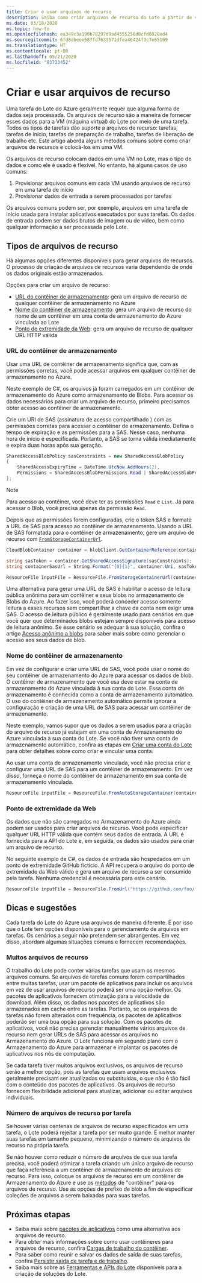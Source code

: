 ```yaml
---
title: Criar e usar arquivos de recurso
description: Saiba como criar arquivos de recurso do Lote a partir de várias fontes de entrada. Este artigo aborda alguns métodos comuns sobre como criar e colocar arquivos de recursos em uma VM.
ms.date: 03/18/2020
ms.topic: how-to
ms.openlocfilehash: ea349c3a190b78297d9ad4555258d0cfd8828ed4
ms.sourcegitcommit: 6fd8dbeee587fd7633571dfea46424f3c7e65169
ms.translationtype: HT
ms.contentlocale: pt-BR
ms.lasthandoff: 05/21/2020
ms.locfileid: "83723452"
---
```

# <a name="creating-and-using-resource-files"></a>Criar e usar arquivos de recurso

Uma tarefa do Lote do Azure geralmente requer que alguma forma de dados seja processada. Os arquivos de recurso são a maneira de fornecer esses dados para a VM (máquina virtual) do Lote por meio de uma tarefa. Todos os tipos de tarefas dão suporte a arquivos de recurso: tarefas, tarefas de início, tarefas de preparação de trabalho, tarefas de liberação de trabalho etc. Este artigo aborda alguns métodos comuns sobre como criar arquivos de recursos e colocá-los em uma VM.  

Os arquivos de recurso colocam dados em uma VM no Lote, mas o tipo de dados e como ele é usado é flexível. No entanto, há alguns casos de uso comuns:

1. Provisionar arquivos comuns em cada VM usando arquivos de recurso em uma tarefa de início
1. Provisionar dados de entrada a serem processados por tarefas

Os arquivos comuns podem ser, por exemplo, arquivos em uma tarefa de início usada para instalar aplicativos executados por suas tarefas. Os dados de entrada podem ser dados brutos de imagem ou de vídeo, bem como qualquer informação a ser processada pelo Lote.

## <a name="types-of-resource-files"></a>Tipos de arquivos de recurso

Há algumas opções diferentes disponíveis para gerar arquivos de recursos. O processo de criação de arquivos de recursos varia dependendo de onde os dados originais estão armazenados.

Opções para criar um arquivo de recurso:

- [URL do contêiner de armazenamento](#storage-container-url): gera um arquivo de recurso de qualquer contêiner de armazenamento no Azure
- [Nome do contêiner de armazenamento](#storage-container-name): gera um arquivo de recurso do nome de um contêiner em uma conta de armazenamento do Azure vinculada ao Lote
- [Ponto de extremidade da Web](#web-endpoint): gera um arquivo de recurso de qualquer URL HTTP válida

### <a name="storage-container-url"></a>URL do contêiner de armazenamento

Usar uma URL de contêiner de armazenamento significa que, com as permissões corretas, você pode acessar arquivos em qualquer contêiner de armazenamento no Azure. 

Neste exemplo de C#, os arquivos já foram carregados em um contêiner de armazenamento do Azure como armazenamento de Blobs. Para acessar os dados necessários para criar um arquivo de recurso, primeiro precisamos obter acesso ao contêiner de armazenamento.

Crie um URI de SAS (assinatura de acesso compartilhado ) com as permissões corretas para acessar o contêiner de armazenamento. Defina o tempo de expiração e as permissões para a SAS. Nesse caso, nenhuma hora de início é especificada. Portanto, a SAS se torna válida imediatamente e expira duas horas após sua geração.

```csharp
SharedAccessBlobPolicy sasConstraints = new SharedAccessBlobPolicy
{
    SharedAccessExpiryTime = DateTime.UtcNow.AddHours(2),
    Permissions = SharedAccessBlobPermissions.Read | SharedAccessBlobPermissions.List
};
```

> [!NOTE]
> Para acesso ao contêiner, você deve ter as permissões `Read` e `List`. Já para acessar o Blob, você precisa apenas da permissão `Read`.

Depois que as permissões forem configuradas, crie o token SAS e formate a URL de SAS para acesso ao contêiner de armazenamento. Usando a URL de SAS formatada para o contêiner de armazenamento, gere um arquivo de recurso com [`FromStorageContainerUrl`](https://docs.microsoft.com/dotnet/api/microsoft.azure.batch.resourcefile.fromstoragecontainerurl?view=azure-dotnet).

```csharp
CloudBlobContainer container = blobClient.GetContainerReference(containerName);

string sasToken = container.GetSharedAccessSignature(sasConstraints);
string containerSasUrl = String.Format("{0}{1}", container.Uri, sasToken);

ResourceFile inputFile = ResourceFile.FromStorageContainerUrl(containerSasUrl);
```

Uma alternativa para gerar uma URL de SAS é habilitar o acesso de leitura pública anônima para um contêiner e seus blobs no armazenamento de Blobs do Azure. Ao fazer isso, você poderá conceder acesso somente leitura a esses recursos sem compartilhar a chave da conta nem exigir uma SAS. O acesso de leitura público é geralmente usado para cenários em que você quer que determinados blobs estejam sempre disponíveis para acesso de leitura anônimo. Se esse cenário se adequar à sua solução, confira o artigo [Acesso anônimo a blobs](../storage/blobs/storage-manage-access-to-resources.md) para saber mais sobre como gerenciar o acesso aos seus dados de blob.

### <a name="storage-container-name"></a>Nome do contêiner de armazenamento

Em vez de configurar e criar uma URL de SAS, você pode usar o nome do seu contêiner de armazenamento do Azure para acessar os dados de blob. O contêiner de armazenamento que você usa deve estar na conta de armazenamento do Azure vinculada à sua conta do Lote. Essa conta de armazenamento é conhecida como a conta de armazenamento automático. O uso do contêiner de armazenamento automático permite ignorar a configuração e criação de uma URL de SAS para acessar um contêiner de armazenamento.

Neste exemplo, vamos supor que os dados a serem usados para a criação do arquivo de recurso já estejam em uma conta de Armazenamento do Azure vinculada à sua conta do Lote. Se você não tiver uma conta de armazenamento automático, confira as etapas em [Criar uma conta do Lote](batch-account-create-portal.md) para obter detalhes sobre como criar e vincular uma conta.

Ao usar uma conta de armazenamento vinculada, você não precisa criar e configurar uma URL de SAS para um contêiner de armazenamento. Em vez disso, forneça o nome do contêiner de armazenamento em sua conta de armazenamento vinculada.

```csharp
ResourceFile inputFile = ResourceFile.FromAutoStorageContainer(containerName);
```

### <a name="web-endpoint"></a>Ponto de extremidade da Web

Os dados que não são carregados no Armazenamento do Azure ainda podem ser usados para criar arquivos de recurso. Você pode especificar qualquer URL HTTP válida que contém seus dados de entrada. A URL é fornecida para a API do Lote e, em seguida, os dados são usados para criar um arquivo de recurso.

No seguinte exemplo de C#, os dados de entrada são hospedados em um ponto de extremidade GitHub fictício. A API recupera o arquivo do ponto de extremidade da Web válido e gera um arquivo de recurso a ser consumido pela tarefa. Nenhuma credencial é necessária para este cenário.

```csharp
ResourceFile inputFile = ResourceFile.FromUrl("https://github.com/foo/file.txt", filePath);
```

## <a name="tips-and-suggestions"></a>Dicas e sugestões

Cada tarefa do Lote do Azure usa arquivos de maneira diferente. É por isso que o Lote tem opções disponíveis para o gerenciamento de arquivos em tarefas. Os cenários a seguir não pretendem ser abrangentes. Em vez disso, abordam algumas situações comuns e fornecem recomendações.

### <a name="many-resource-files"></a>Muitos arquivos de recurso

O trabalho do Lote pode conter várias tarefas que usam os mesmos arquivos comuns. Se arquivos de tarefas comuns forem compartilhados entre muitas tarefas, usar um pacote de aplicativos para incluir os arquivos em vez de usar arquivos de recurso poderá ser uma opção melhor. Os pacotes de aplicativos fornecem otimização para a velocidade de download. Além disso, os dados nos pacotes de aplicativos são armazenados em cache entre as tarefas. Portanto, se os arquivos de tarefas não forem alterados com frequência, os pacotes de aplicativos poderão ser uma boa opção para sua solução. Com os pacotes de aplicativos, você não precisa gerenciar manualmente vários arquivos de recurso nem gerar URLs de SAS para acessar os arquivos no Armazenamento do Azure. O Lote funciona em segundo plano com o Armazenamento do Azure para armazenar e implantar os pacotes de aplicativos nos nós de computação.

Se cada tarefa tiver muitos arquivos exclusivos, os arquivos de recurso serão a melhor opção, pois as tarefas que usam arquivos exclusivos geralmente precisam ser atualizadas ou substituídas, o que não é tão fácil com o conteúdo dos pacotes de aplicativos. Os arquivos de recurso fornecem flexibilidade adicional para atualizar, adicionar ou editar arquivos individuais.

### <a name="number-of-resource-files-per-task"></a>Número de arquivos de recurso por tarefa

Se houver várias centenas de arquivos de recurso especificados em uma tarefa, o Lote poderá rejeitar a tarefa por ser muito grande. É melhor manter suas tarefas em tamanho pequeno, minimizando o número de arquivos de recurso na própria tarefa.

Se não houver como reduzir o número de arquivos de que sua tarefa precisa, você poderá otimizar a tarefa criando um único arquivo de recurso que faça referência a um contêiner de armazenamento de arquivos de recurso. Para isso, coloque os arquivos de recurso em um contêiner de Armazenamento do Azure e use os [métodos](https://docs.microsoft.com/dotnet/api/microsoft.azure.batch.resourcefile?view=azure-dotnet#methods) de "contêiner" para os arquivos de recurso. Use as opções de prefixo de blob a fim de especificar coleções de arquivos a serem baixadas para suas tarefas.

## <a name="next-steps"></a>Próximas etapas

- Saiba mais sobre [pacotes de aplicativos](batch-application-packages.md) como uma alternativa aos arquivos de recurso.
- Para obter mais informações sobre como usar contêineres para arquivos de recurso, confira [Cargas de trabalho do contêiner](batch-docker-container-workloads.md).
- Para saber como reunir e salvar os dados de saída de suas tarefas, confira [Persistir saída de tarefa e de trabalho](batch-task-output.md).
- Saiba mais sobre as [Ferramentas e APIs do Lote](batch-apis-tools.md) disponíveis para a criação de soluções do Lote.
